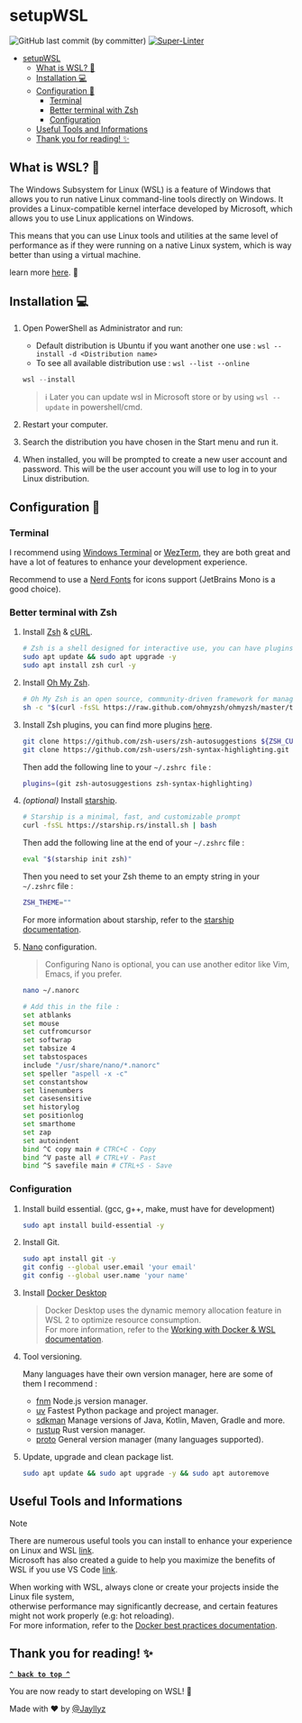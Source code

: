 # setupWSL

![GitHub last commit (by committer)](https://img.shields.io/github/last-commit/jayllyz/setupWSL)
[![Super-Linter](https://github.com/jayllyz/setupWSL/actions/workflows/lint.yml/badge.svg)](https://github.com/marketplace/actions/super-linter)

- [setupWSL](#setupwsl)
  - [What is WSL? :thinking:](#what-is-wsl-thinking)
  - [Installation :computer:](#installation-computer)
  - [Configuration :wrench:](#configuration-wrench)
    - [Terminal](#terminal)
    - [Better terminal with Zsh](#better-terminal-with-zsh)
    - [Configuration](#configuration)
  - [Useful Tools and Informations](#useful-tools-and-informations)
  - [Thank you for reading! :sparkles:](#thank-you-for-reading-sparkles)

## What is WSL? :thinking:

The Windows Subsystem for Linux (WSL) is a feature of Windows that allows you to run native Linux command-line tools directly on Windows. It provides a Linux-compatible kernel interface developed by Microsoft, which allows you to use Linux applications on Windows.

This means that you can use Linux tools and utilities at the same level of performance as if they were running on a native Linux system, which is way better than using a virtual machine.

learn more [here](https://learn.microsoft.com/en-us/windows/wsl/about). :book:

## Installation :computer:

1. Open PowerShell as Administrator and run:

   - Default distribution is Ubuntu if you want another one use : `wsl --install -d <Distribution name>`
   - To see all available distribution use : `wsl --list --online`

   ```powershell
   wsl --install
   ```

     > ℹ️ Later you can update wsl in Microsoft store or by using `wsl --update` in powershell/cmd.

2. Restart your computer.

3. Search the distribution you have chosen in the Start menu and run it.

4. When installed, you will be prompted to create a new user account and password. This will be the user account you will use to log in to your Linux distribution.

## Configuration :wrench:

### Terminal

   I recommend using [Windows Terminal](https://aka.ms/terminal) or [WezTerm](https://wezfurlong.org/wezterm/), they are both great and have a lot of features to enhance your development experience.

   Recommend to use a [Nerd Fonts](https://www.nerdfonts.com/font-downloads) for icons support (JetBrains Mono is a good choice).

### Better terminal with Zsh

1. Install [Zsh](https://zsh.sourceforge.io/) & [cURL](https://curl.se/).

   ```bash
   # Zsh is a shell designed for interactive use, you can have plugins, themes, etc.
   sudo apt update && sudo apt upgrade -y
   sudo apt install zsh curl -y
   ```

2. Install [Oh My Zsh](https://ohmyz.sh/).

   ```bash
   # Oh My Zsh is an open source, community-driven framework for managing your Zsh configuration.
   sh -c "$(curl -fsSL https://raw.github.com/ohmyzsh/ohmyzsh/master/tools/install.sh)"
   ```

3. Install Zsh plugins, you can find more plugins [here](https://github.com/ohmyzsh/ohmyzsh/wiki/Plugins).

   ```bash
   git clone https://github.com/zsh-users/zsh-autosuggestions ${ZSH_CUSTOM:-~/.oh-my-zsh/custom}/plugins/zsh-autosuggestions
   git clone https://github.com/zsh-users/zsh-syntax-highlighting.git ${ZSH_CUSTOM:-~/.oh-my-zsh/custom}/plugins/zsh-syntax-highlighting
   ```

   Then add the following line to your `~/.zshrc file` :

   ```bash
   plugins=(git zsh-autosuggestions zsh-syntax-highlighting)
   ```

4. *(optional)* Install [starship](https://starship.rs/).

   ```bash
   # Starship is a minimal, fast, and customizable prompt
   curl -fsSL https://starship.rs/install.sh | bash
   ```

   Then add the following line at the end of your `~/.zshrc` file :

   ```bash
   eval "$(starship init zsh)"
   ```

   Then you need to set your Zsh theme to an empty string in your `~/.zshrc` file :

   ```bash
   ZSH_THEME=""
   ```

   For more information about starship, refer to the [starship documentation](https://starship.rs/).

5. [Nano](https://www.nano-editor.org/) configuration.
   > Configuring Nano is optional, you can use another editor like Vim, Emacs, if you prefer.

   ```bash
   nano ~/.nanorc

   # Add this in the file :
   set atblanks
   set mouse
   set cutfromcursor
   set softwrap
   set tabsize 4
   set tabstospaces
   include "/usr/share/nano/*.nanorc"
   set speller "aspell -x -c"
   set constantshow
   set linenumbers
   set casesensitive
   set historylog
   set positionlog
   set smarthome
   set zap
   set autoindent
   bind ^C copy main # CTRC+C - Copy
   bind ^V paste all # CTRL+V - Past
   bind ^S savefile main # CTRL+S - Save
   ```

### Configuration

1. Install build essential. (gcc, g++, make, must have for development)

   ```bash
   sudo apt install build-essential -y
   ```

2. Install Git.

   ```bash
   sudo apt install git -y
   git config --global user.email 'your email'
   git config --global user.name 'your name'
   ```

3. Install [Docker Desktop](https://docs.docker.com/desktop/wsl/)

   > Docker Desktop uses the dynamic memory allocation feature in WSL 2 to optimize resource consumption.<br>
   > For more information, refer to the [Working with Docker & WSL documentation](https://docs.docker.com/desktop/wsl/).

4. Tool versioning.

   Many languages have their own version manager, here are some of them I recommend :
   - [fnm](https://github.com/Schniz/fnm) Node.js version manager.
   - [uv](https://github.com/Univention/uvm) Fastest Python package and project manager.
   - [sdkman](https://sdkman.io/) Manage versions of Java, Kotlin, Maven, Gradle and more.
   - [rustup](https://rustup.rs/) Rust version manager.
   - [proto](https://moonrepo.dev/proto) General version manager (many languages supported).

5. Update, upgrade and clean package list.

   ```bash
   sudo apt update && sudo apt upgrade -y && sudo apt autoremove
   ```

## Useful Tools and Informations

> [!NOTE]
> There are numerous useful tools you can install to enhance your experience on Linux and WSL [link](more.md). <br>
> Microsoft has also created a guide to help you maximize the benefits of WSL if you use VS Code [link](https://docs.microsoft.com/en-us/windows/wsl/tutorials/wsl-vscode). <br>
>
> When working with WSL, always clone or create your projects inside the Linux file system, <br> otherwise performance may significantly decrease, and certain features might not work properly (e.g: hot reloading).<br>
> For more information, refer to the [Docker best practices documentation](https://docs.docker.com/desktop/wsl/best-practices/).

## Thank you for reading! :sparkles:

**[`^ back to top ^`](#setupwsl)**

You are now ready to start developing on WSL! :tada:

Made with :heart: by [@Jayllyz](https://github.com/Jayllyz)

